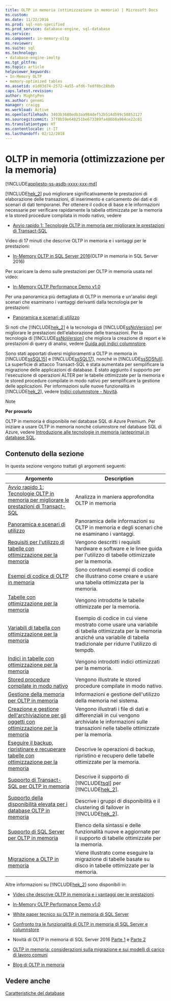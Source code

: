 ```yaml
---
title: OLTP in memoria (ottimizzazione in memoria) | Microsoft Docs
ms.custom: 
ms.date: 11/22/2016
ms.prod: sql-non-specified
ms.prod_service: database-engine, sql-database
ms.service: 
ms.component: in-memory-oltp
ms.reviewer: 
ms.suite: sql
ms.technology:
- database-engine-imoltp
ms.tgt_pltfrm: 
ms.topic: article
helpviewer_keywords:
- In-Memory OLTP
- memory-optimized tables
ms.assetid: e1d03d74-2572-4a55-afd6-7edf0bc28bdb
caps.latest.revision: 
author: MightyPen
ms.author: genemi
manager: craigg
ms.workload: Active
ms.openlocfilehash: 3403b3680edb3aa984def52b514d599c50852127
ms.sourcegitcommit: 37f0b59e648251be673389fa486b0a984ce22c81
ms.translationtype: HT
ms.contentlocale: it-IT
ms.lasthandoff: 02/12/2018
---
```

# <a name="in-memory-oltp-in-memory-optimization"></a>OLTP in memoria (ottimizzazione per la memoria)
[!INCLUDE[appliesto-ss-asdb-xxxx-xxx-md](../../includes/appliesto-ss-asdb-xxxx-xxx-md.md)]

 [!INCLUDE[hek_2](../../includes/hek-2-md.md)] può migliorare significativamente le prestazioni di elaborazione delle transazioni, di inserimento e caricamento dei dati e di scenari di dati temporanei.  Per ottenere il codice di base e le informazioni necessarie per verificare rapidamente la tabella ottimizzata per la memoria e la stored procedure compilata in modo nativo, vedere
 -  [Avvio rapido 1: Tecnologie OLTP in memoria per migliorare le prestazioni di Transact-SQL](../../relational-databases/in-memory-oltp/survey-of-initial-areas-in-in-memory-oltp.md)  
 
Video di 17 minuti che descrive OLTP in memoria e i vantaggi per le prestazioni:

-  [In-Memory OLTP in SQL Server 2016](https://www.youtube.com/watch?v=l5l5eophmK4)(OLTP in memoria in SQL Server 2016)

Per scaricare la demo sulle prestazioni per OLTP in memoria usata nel video: 

- [In-Memory OLTP Performance Demo v1.0](https://github.com/Microsoft/sql-server-samples/releases/tag/in-memory-oltp-demo-v1.0)

Per una panoramica più dettagliata di OLTP in memoria e un'analisi degli scenari che esaminano i vantaggi derivanti dalla tecnologia per le prestazioni:

- [Panoramica e scenari di utilizzo](../../relational-databases/in-memory-oltp/overview-and-usage-scenarios.md)
 
 Si noti che [!INCLUDE[hek_2](../../includes/hek-2-md.md)] è la tecnologia di [!INCLUDE[ssNoVersion](../../includes/ssnoversion-md.md)] per migliorare le prestazioni dell'elaborazione delle transazioni. Per la tecnologia di [!INCLUDE[ssNoVersion](../../includes/ssnoversion-md.md)] che migliora la creazione di report e le prestazioni di query di analisi, vedere [Guida agli indici columnstore](../../relational-databases/indexes/columnstore-indexes-overview.md).
  
 Sono stati apportati diversi miglioramenti a OLTP in memoria in [!INCLUDE[ssSQL15](../../includes/sssql15-md.md)] e [!INCLUDE[ssSQL17](../../includes/sssql17-md.md)], nonché in [!INCLUDE[ssSDSfull](../../includes/sssdsfull-md.md)]. La superficie di attacco Transact-SQL è stata aumentata per semplificare la migrazione delle applicazioni di database. È stato aggiunto il supporto per l'esecuzione di operazioni ALTER per le tabelle ottimizzate per la memoria e le stored procedure compilate in modo nativo per semplificare la gestione delle applicazioni. Per informazioni sulle nuove funzionalità in [!INCLUDE[hek_2](../../includes/hek-2-md.md)], vedere [Indici columnstore - Novità](../../relational-databases/indexes/columnstore-indexes-what-s-new.md).  
  
> [!NOTE]  
>  **Per provarlo**  
>   
>  OLTP in memoria è disponibile nei database SQL di Azure Premium. Per iniziare a usare OLTP in memoria nonché columnstore nel database SQL di Azure, vedere [Introduzione alle tecnologie in memoria (anteprima) in database SQL](https://azure.microsoft.com/documentation/articles/sql-database-in-memory/).  
  

## <a name="in-this-section"></a>Contenuto della sezione  
 In questa sezione vengono trattati gli argomenti seguenti:  
  
|Argomento|Description|  
|-----------|-----------------|  
|[Avvio rapido 1: Tecnologie OLTP in memoria per migliorare le prestazioni di Transact-SQL](../../relational-databases/in-memory-oltp/survey-of-initial-areas-in-in-memory-oltp.md)|Analizza in maniera approfondita OLTP in memoria|
|[Panoramica e scenari di utilizzo](../../relational-databases/in-memory-oltp/overview-and-usage-scenarios.md)|Panoramica delle informazioni su OLTP in memoria e degli scenari che ne esaminano i vantaggi.|
|[Requisiti per l'utilizzo di tabelle con ottimizzazione per la memoria](../../relational-databases/in-memory-oltp/requirements-for-using-memory-optimized-tables.md)|Vengono descritti i requisiti hardware e software e le linee guida per l'utilizzo di tabelle ottimizzate per la memoria.|  
|[Esempi di codice di OLTP in memoria](../../relational-databases/in-memory-oltp/in-memory-oltp-code-samples.md)|Sono contenuti esempi di codice che illustrano come creare e usare una tabella ottimizzata per la memoria.|  
|[Tabelle con ottimizzazione per la memoria](../../relational-databases/in-memory-oltp/memory-optimized-tables.md)|Vengono introdotte le tabelle ottimizzate per la memoria.|  
|[Variabili di tabella con ottimizzazione per la memoria](http://msdn.microsoft.com/library/bd102e95-53e2-4da6-9b8b-0e4f02d286d3)|Esempio di codice in cui viene mostrato come usare una variabile di tabella ottimizzata per la memoria anziché una variabile di tabella tradizionale per ridurre l'utilizzo di tempdb.|  
|[Indici in tabelle con ottimizzazione per la memoria](http://msdn.microsoft.com/library/86805eeb-6972-45d8-8369-16ededc535c7)|Vengono introdotti indici ottimizzati per la memoria.|  
|[Stored procedure compilate in modo nativo](../../relational-databases/in-memory-oltp/natively-compiled-stored-procedures.md)|Vengono illustrate le stored procedure compilate in modo nativo.|  
|[Gestione della memoria per OLTP in memoria](http://msdn.microsoft.com/library/d82f21fa-6be1-4723-a72e-f2526fafd1b6)|Informazioni e gestione dell'utilizzo della memoria nel sistema.|  
|[Creazione e gestione dell'archiviazione per gli oggetti con ottimizzazione per la memoria](../../relational-databases/in-memory-oltp/creating-and-managing-storage-for-memory-optimized-objects.md)|Vengono illustrati i file di dati e differenziali in cui vengono archiviate le informazioni sulle transazioni nelle tabelle ottimizzate per la memoria.|  
|[Eseguire il backup, ripristinare e recuperare tabelle con ottimizzazione per la memoria](http://msdn.microsoft.com/library/3f083347-0fbb-4b19-a6fb-1818d545e281)|Descrive le operazioni di backup, ripristino e recupero delle tabelle ottimizzate per la memoria.|  
|[Supporto di Transact-SQL per OLTP in memoria](../../relational-databases/in-memory-oltp/transact-sql-support-for-in-memory-oltp.md)|Descrive il supporto di [!INCLUDE[tsql](../../includes/tsql-md.md)] per [!INCLUDE[hek_2](../../includes/hek-2-md.md)].|  
|[Supporto della disponibilità elevata per i database OLTP in memoria](../../relational-databases/in-memory-oltp/high-availability-support-for-in-memory-oltp-databases.md)|Descrive i gruppi di disponibilità e il clustering di failover in [!INCLUDE[hek_2](../../includes/hek-2-md.md)].|  
|[Supporto di SQL Server per OLTP in memoria](../../relational-databases/in-memory-oltp/sql-server-support-for-in-memory-oltp.md)|Elenco della sintassi e delle funzionalità nuove e aggiornate per il supporto di tabelle ottimizzate per la memoria.|  
|[Migrazione a OLTP in memoria](../../relational-databases/in-memory-oltp/migrating-to-in-memory-oltp.md)|Viene illustrato come eseguire la migrazione di tabelle basate su disco in tabelle ottimizzate per la memoria.|  
  
 Altre informazioni su [!INCLUDE[hek_2](../../includes/hek-2-md.md)] sono disponibili in:  

- [Video che descrive OLTP in memoria e i vantaggi per le prestazioni](https://www.youtube.com/watch?v=l5l5eophmK4).

- [In-Memory OLTP Performance Demo v1.0](https://github.com/Microsoft/sql-server-samples/releases/tag/in-memory-oltp-demo-v1.0)

-   [White paper tecnico su OLTP in memoria di SQL Server](https://msdn.microsoft.com/library/mt764316.aspx)  

-   [Confronto tra le funzionalità di OLTP in memoria di SQL Server e columnstore](http://download.microsoft.com/download/D/0/0/D0075580-6D72-403D-8B4D-C3BD88D58CE4/SQL_Server_2016_In_Memory_OLTP_and_Columnstore_Comparison_White_Paper.pdf)

-   Novità di OLTP in memoria di SQL Server 2016 [Parte 1](https://blogs.msdn.microsoft.com/sqlserverstorageengine/2015/11/12/in-memory-oltp-whats-new-in-sql2016-ctp3/) e [Parte 2](https://blogs.msdn.microsoft.com/sqlserverstorageengine/2016/03/25/whats-new-for-in-memory-oltp-in-sql-server-2016-since-ctp3/)
  
-   [OLTP in memoria: considerazioni sulla migrazione e sui modelli di carico di lavoro comuni](http://msdn.microsoft.com/library/dn673538.aspx)  
  
-   [Blog di OLTP in memoria](http://go.microsoft.com/fwlink/?LinkId=311696)  
  
## <a name="see-also"></a>Vedere anche  
 [Caratteristiche del database](../../relational-databases/database-features.md)  
  
  
